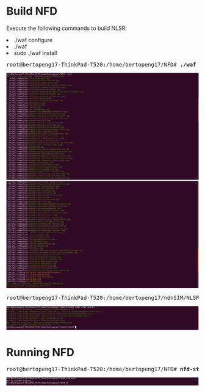 
# Build NFD

Execute the following commands to build NLSR:

<li>./waf configure</li>
<li>./waf</li>
<li>sudo ./waf install</li>

<pre>
root@bertopeng17-ThinkPad-T520:/home/bertopeng17/NFD# <b>./waf configure</b>
</pre>
![alt tag](https://github.com/Telmat2015/NDNWork/blob/master/NFD/image/Screenshot%20from%202016-10-27%2022-03-15.png)
![alt tag](https://github.com/Telmat2015/NDNWork/blob/master/NFD/image/Screenshot%20from%202016-10-27%2022-04-50.png)

<pre>
root@bertopeng17-ThinkPad-T520:/home/bertopeng17/ndnSIM/NLSR# <b>./waf install</b>
</pre>
![alt tag](https://github.com/Telmat2015/NDNWork/blob/master/NLSR/image/Screenshot%20from%202016-10-27%2017-14-21.png)

# Running NFD

<pre>
root@bertopeng17-ThinkPad-T520:/home/bertopeng17/NFD# <b>nfd-start</b>
</pre>
![alt tag](https://github.com/Telmat2015/NDNWork/blob/master/NFD/image/Screenshot%20from%202016-10-27%2022-10-22.png)
